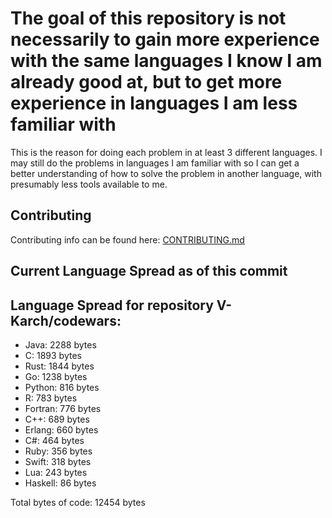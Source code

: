 # The goal of this repository is not necessarily to gain more experience with the same languages I know I am already good at, but to get more experience in languages I am less familiar with

This is the reason for doing each problem in at least 3 different languages. I may still do the problems in languages I am familiar with so I can get a better understanding of how to solve the problem in another language, with presumably less tools available to me.

## Contributing
Contributing info can be found here: [CONTRIBUTING.md](CONTRIBUTING.md)

## Current Language Spread as of this commit

Language Spread for repository V-Karch/codewars:
----------------------------------------

- Java: 2288 bytes
- C: 1893 bytes
- Rust: 1844 bytes
- Go: 1238 bytes
- Python: 816 bytes
- R: 783 bytes
- Fortran: 776 bytes
- C++: 689 bytes
- Erlang: 660 bytes
- C#: 464 bytes
- Ruby: 356 bytes
- Swift: 318 bytes
- Lua: 243 bytes
- Haskell: 86 bytes

Total bytes of code: 12454 bytes
